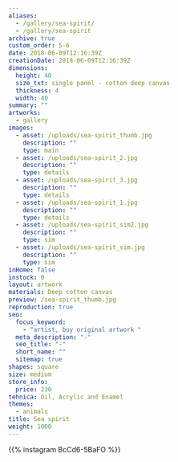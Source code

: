 ```yaml
---
aliases:
  - /gallery/sea-spirit/
  - /gallery/sea-spirit
archive: true
custom_order: 5-6
date: 2018-06-09T12:16:39Z
creationDate: 2018-06-09T12:16:39Z
dimensions:
  height: 40
  size_txt: single panel - cotton deep canvas
  thickness: 4
  width: 40
summary: ""
artworks:
  - gallery
images:
  - asset: /uploads/sea-spirit_thumb.jpg
    description: ""
    type: main
  - asset: /uploads/sea-spirit_2.jpg
    description: ""
    type: details
  - asset: /uploads/sea-spirit_3.jpg
    description: ""
    type: details
  - asset: /uploads/sea-spirit_1.jpg
    description: ""
    type: details
  - asset: /uploads/sea-spirit_sim2.jpg
    description: ""
    type: sim
  - asset: /uploads/sea-spirit_sim.jpg
    description: ""
    type: sim
inHome: false
instock: 0
layout: artwork
materials: Deep cotton canvas
preview: /sea-spirit_thumb.jpg
reproduction: true
seo:
  focus_keyword:
    - "artist, buy original artwork "
  meta_description: "-"
  seo_title: "-"
  short_name: ""
  sitemap: true
shapes: square
size: medium
store_info:
  price: 230
tehnica: Oil, Acrylic and Enamel
themes:
  - animals
title: Sea spirit
weight: 1000
---
```


{{% instagram BcCd6-5BaFO %}}
